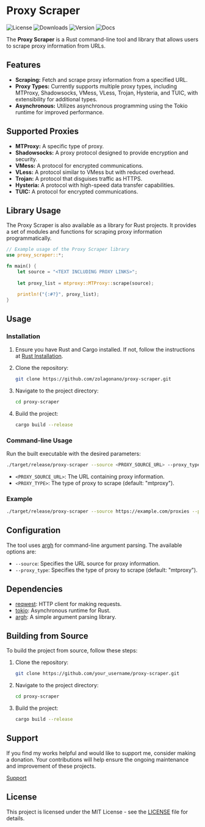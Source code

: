 # Proxy Scraper

![License](https://img.shields.io/crates/l/proxy-scraper)
![Downloads](https://img.shields.io/crates/d/proxy-scraper)
![Version](https://img.shields.io/crates/v/proxy-scraper)
![Docs](https://img.shields.io/docsrs/proxy-scraper)

The **Proxy Scraper** is a Rust command-line tool and library that allows users to scrape proxy information from URLs.

## Features

- **Scraping:** Fetch and scrape proxy information from a specified URL.
- **Proxy Types:** Currently supports multiple proxy types, including MTProxy, Shadowsocks, VMess, VLess, Trojan, Hysteria, and TUIC, with extensibility for additional types.
- **Asynchronous:** Utilizes asynchronous programming using the Tokio runtime for improved performance.

## Supported Proxies

- **MTProxy:** A specific type of proxy.
- **Shadowsocks:** A proxy protocol designed to provide encryption and security.
- **VMess:** A protocol for encrypted communications.
- **VLess:** A protocol similar to VMess but with reduced overhead.
- **Trojan:** A protocol that disguises traffic as HTTPS.
- **Hysteria:** A protocol with high-speed data transfer capabilities.
- **TUIC:** A protocol for encrypted communications.

## Library Usage

The Proxy Scraper is also available as a library for Rust projects. It provides a set of modules and functions for scraping proxy information programmatically.

```rust
// Example usage of the Proxy Scraper library
use proxy_scraper::*;

fn main() {
    let source = "<TEXT INCLUDING PROXY LINKS>";
    
    let proxy_list = mtproxy::MTProxy::scrape(source);

    println!("{:#?}", proxy_list);
}

```

## Usage

### Installation

1. Ensure you have Rust and Cargo installed. If not, follow the instructions at [Rust Installation](https://www.rust-lang.org/tools/install).

2. Clone the repository:

    ```bash
    git clone https://github.com/zolagonano/proxy-scraper.git
    ```

3. Navigate to the project directory:

    ```bash
    cd proxy-scraper
    ```

4. Build the project:

    ```bash
    cargo build --release
    ```

### Command-line Usage

Run the built executable with the desired parameters:

```bash
./target/release/proxy-scraper --source <PROXY_SOURCE_URL> --proxy_type <PROXY_TYPE>
```

- `<PROXY_SOURCE_URL>`: The URL containing proxy information.
- `<PROXY_TYPE>`: The type of proxy to scrape (default: "mtproxy").

### Example

```bash
./target/release/proxy-scraper --source https://example.com/proxies --proxy_type mtproxy
```

## Configuration

The tool uses [argh](https://crates.io/crates/argh) for command-line argument parsing. The available options are:

- `--source`: Specifies the URL source for proxy information.
- `--proxy_type`: Specifies the type of proxy to scrape (default: "mtproxy").

## Dependencies

- [reqwest](https://crates.io/crates/reqwest): HTTP client for making requests.
- [tokio](https://crates.io/crates/tokio): Asynchronous runtime for Rust.
- [argh](https://crates.io/crates/argh): A simple argument parsing library.

## Building from Source

To build the project from source, follow these steps:

1. Clone the repository:

    ```bash
    git clone https://github.com/your_username/proxy-scraper.git
    ```

2. Navigate to the project directory:

    ```bash
    cd proxy-scraper
    ```

3. Build the project:

    ```bash
    cargo build --release
    ```

## Support

If you find my works helpful and would like to support me, consider making a donation. Your contributions will help ensure the ongoing maintenance and improvement of these projects.

[Support](https://zolagonano.github.io/support)

## License

This project is licensed under the MIT License - see the [LICENSE](LICENSE) file for details.
